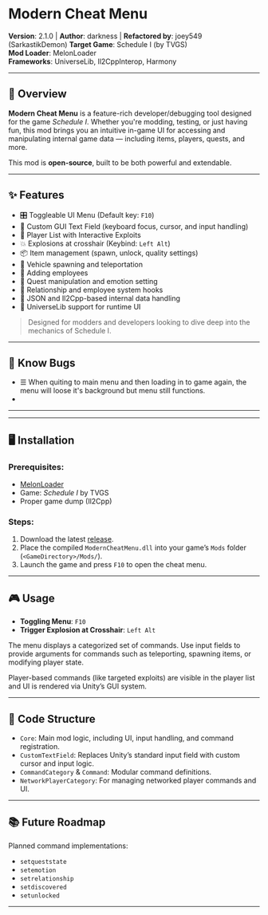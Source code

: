 # Modern Cheat Menu

**Version**: 2.1.0 | **Author**: darkness | **Refactored by**: joey549 (SarkastikDemon)
**Target Game**: Schedule I (by TVGS)  
**Mod Loader**: MelonLoader  
**Frameworks**: UniverseLib, Il2CppInterop, Harmony

---

## 📌 Overview

**Modern Cheat Menu** is a feature-rich developer/debugging tool designed for the game *Schedule I*. Whether you're modding, testing, or just having fun, this mod brings you an intuitive in-game UI for accessing and manipulating internal game data — including items, players, quests, and more.

This mod is **open-source**, built to be both powerful and extendable.

---

## ✨ Features

- 🎛️ Toggleable UI Menu (Default key: `F10`)
- 🧰 Custom GUI Text Field (keyboard focus, cursor, and input handling)
- 👥 Player List with Interactive Exploits
- 💥 Explosions at crosshair (Keybind: `Left Alt`)
- 📦 Item management (spawn, unlock, quality settings)
- 🚗 Vehicle spawning and teleportation
- 👥 Adding employees
- 🧠 Quest manipulation and emotion setting
- 🔐 Relationship and employee system hooks
- 📜 JSON and Il2Cpp-based internal data handling
- 🧩 UniverseLib support for runtime UI

> Designed for modders and developers looking to dive deep into the mechanics of Schedule I.

---

## 🐛 Know Bugs
- ☰ When quiting to main menu and then loading in to game again, the menu will loose it's background but menu still functions.
- 
---

---

## 🖥️ Installation

### Prerequisites:
- [MelonLoader](https://melonwiki.xyz/)
- Game: *Schedule I* by TVGS
- Proper game dump (Il2Cpp)

### Steps:
1. Download the latest [release](https://github.com/YOUR_USERNAME/YOUR_REPO/releases).
2. Place the compiled `ModernCheatMenu.dll` into your game’s `Mods` folder (`<GameDirectory>/Mods/`).
3. Launch the game and press `F10` to open the cheat menu.

---

## 🎮 Usage

- **Toggling Menu**: `F10`
- **Trigger Explosion at Crosshair**: `Left Alt`

The menu displays a categorized set of commands. Use input fields to provide arguments for commands such as teleporting, spawning items, or modifying player state.

Player-based commands (like targeted exploits) are visible in the player list and UI is rendered via Unity’s GUI system.

---

## 🧱 Code Structure

- `Core`: Main mod logic, including UI, input handling, and command registration.
- `CustomTextField`: Replaces Unity’s standard input field with custom cursor and input logic.
- `CommandCategory` & `Command`: Modular command definitions.
- `NetworkPlayerCategory`: For managing networked player commands and UI.

---

## 📚 Future Roadmap

Planned command implementations:
- `setqueststate`
- `setemotion`
- `setrelationship`
- `setdiscovered`
- `setunlocked`

---
